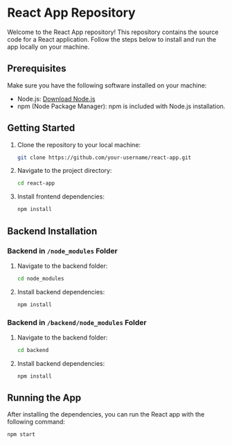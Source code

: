 # React App Repository

Welcome to the React App repository! This repository contains the source code for a React application. Follow the steps below to install and run the app locally on your machine.

## Prerequisites
Make sure you have the following software installed on your machine:

- Node.js: [Download Node.js](https://nodejs.org/)
- npm (Node Package Manager): npm is included with Node.js installation.

## Getting Started

1. Clone the repository to your local machine:

    ```bash
    git clone https://github.com/your-username/react-app.git
    ```

2. Navigate to the project directory:

    ```bash
    cd react-app
    ```

3. Install frontend dependencies:

    ```bash
    npm install
    ```

## Backend Installation

### Backend in `/node_modules` Folder

1. Navigate to the backend folder:

    ```bash
    cd node_modules
    ```

2. Install backend dependencies:

    ```bash
    npm install
    ```

### Backend in `/backend/node_modules` Folder

1. Navigate to the backend folder:

    ```bash
    cd backend
    ```

2. Install backend dependencies:

    ```bash
    npm install
    ```

## Running the App

After installing the dependencies, you can run the React app with the following command:

```bash
npm start
